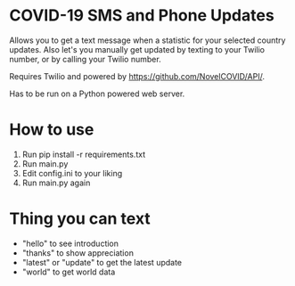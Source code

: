 # COVID-19 SMS and Phone Updates
Allows you to get a text message when a statistic for your selected country updates. Also let's you manually get updated by texting to your Twilio number, or by calling your Twilio number.

Requires Twilio and powered by https://github.com/NovelCOVID/API/.

Has to be run on a Python powered web server.

# How to use
1. Run pip install -r requirements.txt
2. Run main.py
3. Edit config.ini to your liking
4. Run main.py again

# Thing you can text
- "hello" to see introduction
- "thanks" to show appreciation
- "latest" or "update" to get the latest update
- "world" to get world data
